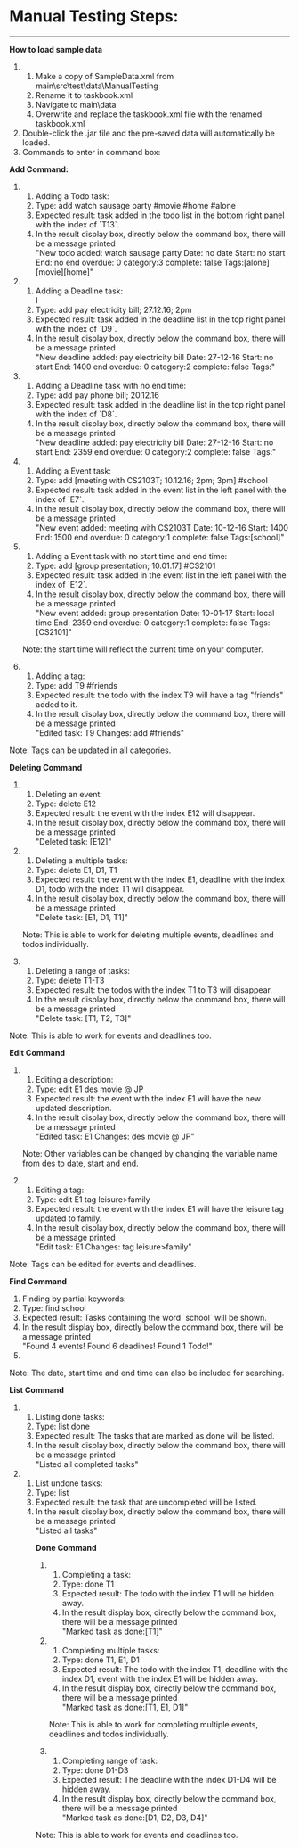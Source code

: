 # Manual Testing Steps:
--------------
<b> How to load sample data </b> <br> 
<ol>
<li><ol><li>Make a copy of SampleData.xml from main\src\test\data\ManualTesting</li>
	 <li>Rename it to taskbook.xml</li>
	 <li>Navigate to main\data</li>
	 <li>Overwrite and replace the taskbook.xml file with the renamed taskbook.xml</li></ol>	
<li>Double-click the .jar file and the pre-saved data will automatically be loaded.</li>
<li>Commands to enter in command box:</li>
</ol>

<b>Add Command:</b><br>
<ol> 
<li><ol><li>Adding a Todo task:</li>
	<li>Type: add watch sausage party #movie #home #alone</li>
	<li>Expected result: task added in the todo list in the bottom right panel with the index of `T13`.</li> 
	<li>In the result display box, directly below the command box, there will be a message printed<br>
"New todo added: watch sausage party Date: no date Start: no start End: no end overdue: 0 category:3 complete: false Tags:[alone][movie][home]"</li></ol>
<li><ol><li>Adding a Deadline task:</li>
I	<li>Type: add pay electricity bill; 27.12.16; 2pm</li>
	<li>Expected result: task added in the deadline list in the top right panel with the index of `D9`.</li> 
	<li>In the result display box, directly below the command box, there will be a message printed<br>
"New deadline added: pay electricity bill Date: 27-12-16 Start: no start End: 1400 end overdue: 0 category:2 complete: false Tags:"</li></ol>
<li><ol><li>Adding a Deadline task with no end time:</li>
	<li>Type: add pay phone bill; 20.12.16</li>
	<li>Expected result: task added in the deadline list in the top right panel with the index of `D8`.</li> 
	<li>In the result display box, directly below the command box, there will be a message printed<br>
"New deadline added: pay electricity bill Date: 27-12-16 Start: no start End: 2359 end overdue: 0 category:2 complete: false Tags:"</li></ol>
<li><ol><li>Adding a Event task:</li>
	<li>Type: add [meeting with CS2103T; 10.12.16; 2pm; 3pm] #school</li>
	<li>Expected result: task added in the event list in the left panel with the index of `E7`.</li> 
	<li>In the result display box, directly below the command box, there will be a message printed<br>
"New event added: meeting with CS2103T Date: 10-12-16 Start: 1400 End: 1500 end overdue: 0 category:1 complete: false Tags:[school]"</li></ol>
<li><ol><li>Adding a Event task with no start time and end time:</li>
	<li>Type: add [group presentation; 10.01.17] #CS2101</li>
	<li>Expected result: task added in the event list in the left panel with the index of `E12`.</li> 
	<li>In the result display box, directly below the command box, there will be a message printed<br>
"New event added: group presentation Date: 10-01-17 Start: local time End: 2359 end overdue: 0 category:1 complete: false Tags:[CS2101]"</li></ol>

Note: the start time will reflect the current time on your computer.<br>

<li><ol><li>Adding a tag:</li>
	<li>Type: add T9 #friends</li>
	<li>Expected result: the todo with the index T9 will have a tag "friends" added to it.</li>
	<li>In the result display box, directly below the command box, there will be a message printed<br>
	"Edited task: T9       Changes: add #friends"</li></ol></ol>

Note: Tags can be updated in all categories.<br>

<b>Deleting Command</b><br>
<ol>
<li><ol><li>Deleting an event:</li>
	<li>Type: delete E12</li>
	<li>Expected result: the event with the index E12 will disappear.</li>
	<li>In the result display box, directly below the command box, there will be a message printed<br>
	"Deleted task: [E12]"</li></ol>
<li><ol><li>Deleting a multiple tasks:</li>
	<li>Type: delete E1, D1, T1</li>
	<li>Expected result: the event with the index E1, deadline with the index D1, todo with the index T1 will disappear.</li>
	<li>In the result display box, directly below the command box, there will be a message printed<br>
	"Delete task: [E1, D1, T1]"</li></ol>

Note: This is able to work for deleting multiple events, deadlines and todos individually.<br>		

<li><ol><li>Deleting a range of tasks:</li>
	<li>Type: delete T1-T3</li>
	<li>Expected result: the todos with the index T1 to T3 will disappear.</li>
	<li>In the result display box, directly below the command box, there will be a message printed<br>
	"Delete task: [T1, T2, T3]"</li></ol></ol>

Note: This is able to work for events and deadlines too.<br>	
	
<b>Edit Command</b><br>
<ol>
<li><ol><li>Editing a description:</li>
	<li>Type: edit E1 des movie @ JP</li>
	<li>Expected result: the event with the index E1 will have the new updated description.</li>
	<li>In the result display box, directly below the command box, there will be a message printed<br>
	"Edited task: E1    Changes: des movie @ JP"</li></ol>

Note: Other variables can be changed by changing the variable name from des to date, start and end.<br>

<li><ol><li>Editing a tag:</li>
	<li>Type: edit E1 tag leisure>family</li>
	<li>Expected result: the event with the index E1 will have the leisure tag updated to family.</li>
	<li>In the result display box, directly below the command box, there will be a message printed<br>
	"Edit task: E1     Changes: tag leisure>family"</li></ol></ol>

Note: Tags can be edited for events and deadlines.<br>

<b>Find Command</b><br>
<ol>
<li>Finding by partial keywords:</li>
<li>Type: find school</li>
<li>Expected result: Tasks containing the word `school` will be shown.</li>
<li>In the result display box, directly below the command box, there will be a message printed<br>
"Found 4 events! Found 6 deadines! Found 1 Todo!"<li></ol>

Note: The date, start time and end time can also be included for searching.<br>

<b>List Command</b><br>
<ol>
<li><ol><li>Listing done tasks:</li>
	<li>Type: list done</li>
	<li>Expected result: The tasks that are marked as done will be listed.</li>
	<li>In the result display box, directly below the command box, there will be a message printed<br>
	"Listed all completed tasks"</li></ol>
<li><ol><li>List undone tasks:</li>
	<li>Type: list</li>
	<li>Expected result: the task that are uncompleted will be listed.</li>
	<li>In the result display box, directly below the command box, there will be a message printed<br>
	"Listed all tasks"</li><ol></ol>
	
<b>Done Command</b><br>
<ol>
<li><ol><li>Completing a task:</li>
	<li>Type: done T1</li>
	<li>Expected result: The todo with the index T1 will be hidden away.</li>
	<li>In the result display box, directly below the command box, there will be a message printed<br>
	"Marked task as done:[T1]"</li></ol>
<li><ol><li>Completing multiple tasks:</li>
	<li>Type: done T1, E1, D1</li>
	<li>Expected result: The todo with the index T1, deadline with the index D1, event with the index E1 will be hidden away.</li>
	<li>In the result display box, directly below the command box, there will be a message printed<br>
	"Marked task as done:[T1, E1, D1]"</li></ol>

Note: This is able to work for completing multiple events, deadlines and todos individually.<br>

<li><ol><li>Completing range of task:</li>
	<li>Type: done D1-D3</li>
	<li>Expected result: The deadline with the index D1-D4 will be hidden away.</li>
	<li>In the result display box, directly below the command box, there will be a message printed<br>
	"Marked task as done:[D1, D2, D3, D4]"</li></ol></ol>

Note: This is able to work for events and deadlines too.<br>


	
